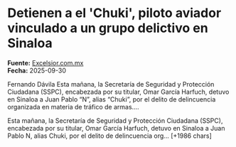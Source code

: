 # Detienen a el 'Chuki', piloto aviador vinculado a un grupo delictivo en Sinaloa

**Fuente:** [Excelsior.com.mx](https://www.excelsior.com.mx/nacional/detienen-a-el-chuki-piloto-aviador-vinculado-a-un-grupo-delictivo-en-sinaloa/1742710)  
**Fecha:** 2025-09-30

Fernando Dávila
Esta mañana, la Secretaría de Seguridad y Protección Ciudadana (SSPC), encabezada por su titular, Omar García Harfuch, detuvo en Sinaloa a Juan Pablo “N”, alias “Chuki”, por el delito de delincuencia organizada en materia de tráfico de armas.…

Esta mañana, la Secretaría de Seguridad y Protección Ciudadana (SSPC), encabezada por su titular, Omar García Harfuch, detuvo en Sinaloa a Juan Pablo N, alias Chuki, por el delito de delincuencia org… [+1986 chars]
